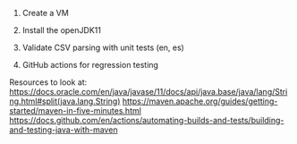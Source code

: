 1. Create a VM

2. Install the openJDK11

3. Validate CSV parsing with unit tests (en, es)

4. GitHub actions for regression testing

Resources to look at:
https://docs.oracle.com/en/java/javase/11/docs/api/java.base/java/lang/String.html#split(java.lang.String)
https://maven.apache.org/guides/getting-started/maven-in-five-minutes.html
https://docs.github.com/en/actions/automating-builds-and-tests/building-and-testing-java-with-maven
